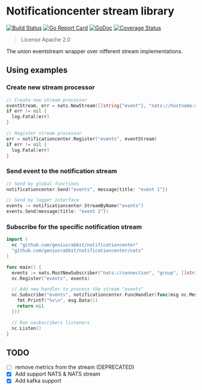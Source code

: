 # Notificationcenter stream library

[![Build Status](https://travis-ci.org/geniusrabbit/notificationcenter.svg?branch=master)](https://travis-ci.org/geniusrabbit/notificationcenter)
[![Go Report Card](https://goreportcard.com/badge/github.com/geniusrabbit/notificationcenter)](https://goreportcard.com/report/github.com/geniusrabbit/notificationcenter)
[![GoDoc](https://godoc.org/github.com/geniusrabbit/notificationcenter?status.svg)](https://godoc.org/github.com/geniusrabbit/notificationcenter)
[![Coverage Status](https://coveralls.io/repos/github/geniusrabbit/notificationcenter/badge.svg)](https://coveralls.io/github/geniusrabbit/notificationcenter)

> License Apache 2.0

The union eventstream wrapper over nifferent stream implementations.

## Using examples

### Create new stream processor

```go
// Create new stream processor
eventStream, err = nats.NewStream([]string{"event"}, "nats://hostname:4222")
if err != nil {
  log.Fatal(err)
}

// Register stream processor
err = notificationcenter.Register("events", eventStream)
if err != nil {
  log.Fatal(err)
}
```

### Send event to the notification stream

```go
// Send by global functions
notificationcenter.Send("events", message{title: "event 1"})

// Send by logger interface
events := notificationcenter.StreamByName("events")
events.Send(message{title: "event 2"})
```

### Subscribe for the specific notification stream

```go
import (
  nc "github.com/geniusrabbit/notificationcenter"
  "github.com/geniusrabbit/notificationcenter/nats"
)

func main() {
  events := nats.MustNewSubscriber("nats://connection", "group", []string{"events"})
  nc.Register("events", events)

  // Add new handler to process the stream "events"
  nc.Subscribe("events", notificationcenter.FuncHandler(func(msg nc.Message) error {
    fmt.Printf("%v\n", msg.Data())
    return nil
  }))

  // Run seubscribers listeners
  nc.Listen()
}
```

## TODO

* [ ] remove metrics from the stream (DEPRECATED)
* [X] Add support NATS & NATS stream
* [X] Add kafka support
